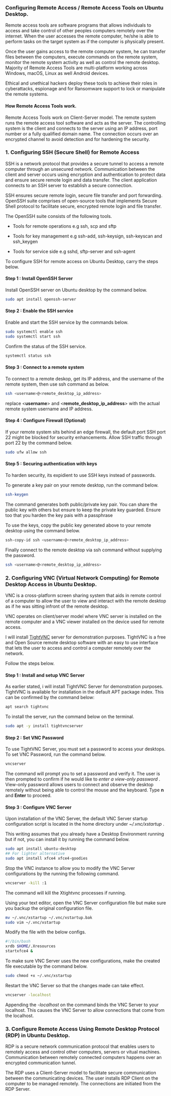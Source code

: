 ### Configuring Remote Access / Remote Access Tools on Ubuntu Desktop.

Remote access tools are software programs that allows individuals to access and take control of other peoples computers remotely over the internet. When the user accesses the remote computer, he/she is able to perform tasks on the target system as if the computer is physically present.

Once the user gains access to the remote computer system, he can transfer files between the computers, execute commands on the remote system, monitor the remote system activity as well as control the remote desktop. Majority of  Remote Access Tools are multi-platform working across Windows, macOS, Linux as well Android devices.

Ethical and unethical hackers deploy these tools to achieve their roles in cyberattacks, espionage and for Ransomware support to lock or manipulate the remote systems.

#### How Remote Access Tools work.

Remote Access Tools work on Client-Server model. The remote system runs the remote access tool software and acts as the server. The controlling system is the client and connects to the server using an IP address, port number or a fully qualified domain name. The connection occurs over an encrypted channel to avoid detection and for hardening the security.

### 1. Configuring SSH (Secure Shell) for Remote Access

SSH is a network protocol that provides a secure tunnel to access a remote computer through an unsecured network. Communication between the client and server occurs using encryption and authentication to protect data and ensure secure remote login and data transfer. The client application connects to an SSH server to establish a secure connection.

SSH ensures secure remote login, secure file transfer and port forwarding. OpenSSH suite comprises of open-source tools that implements Secure Shell protocol to facilitate secure, encrypted remote login and file transfer.

The OpenSSH suite consists of the following tools.

- Tools for remote operations e.g ssh, scp and sftp

- Tools for key management e.g ssh-add, ssh-keysign, ssh-keyscan and ssh_keygen

- Tools for service side e.g sshd, sftp-server and ssh-agent

To configure SSH for remote access on Ubuntu Desktop, carry the steps below.

#### Step 1 : Install OpenSSH Server

Install OpenSSH server on Ubuntu desktop by the command below.

```bash
sudo apt install openssh-server
```

#### Step 2 : Enable the SSH service

Enable and start the SSH service by the commands below.

```bash
sudo systemctl enable ssh
sudo systemctl start ssh
```

Confirm the status of the SSH service.

```bash
systemctl status ssh
```

#### Step 3 : Connect to a remote system

To connect to a remote deskop, get its IP address, and the username of the remote system, then use ssh command as below.

```bash
ssh <username>@<remote_desktop_ip_address>
```

replace <**username**> and <**remote_desktop_ip_address**> with the actual remote system username and IP address.

#### Step 4 : Configure Firewall (Optional)

If your remote system sits behind an edge firewall, the default port SSH port 22 might be blocked for security enhancements. Allow SSH traffic through port 22 by the command below.

```bash
sudo ufw allow ssh
```

#### Step 5 : Securing authentication with keys

To harden security, its expidient to use SSH keys instead of passwords.

To generate a key pair on your remote desktop, run the command below.

```bash
ssh-keygen
```

The command generates both public/private key pair. You can share the public key with others but ensure to keep the private key guarded. Ensure too that you harden the key pais with a passphrase

To use the keys, copy the public key generated above to your remote desktop using the command below.

```bash
ssh-copy-id ssh <username>@<remote_desktop_ip_address>
```

Finally connect to the remote desktop via ssh command without supplying the password.

```bash
ssh <username>@<remote_desktop_ip_address>
```

### 2. Configuring VNC (Virtual Network Computing) for Remote Desktop Access in Ubuntu Desktop.

VNC is a cross-platform screen sharing system that aids in remote control of a computer to allow the user to view and interact with the remote desktop as if he was sitting infront of the remote desktop.

VNC operates on client/server model where VNC server is installed on the remote computer and a VNC viewer installed on the device used for remote access.

I will install [TightVNC](https://www.tightvnc.com/) server for demonstration purposes. TightVNC is a free and Open Source remote desktop software with an easy to use interface that lets the user to access and control a computer remotely over the network.

Follow the steps below.

#### Step 1 : Install and setup VNC Server

As earlier stated, i will install TightVNC Server for demonstration purposes. TightVNC is available for installation in the default APT package index. This can be confirmed by the command below:

```bash
apt search tightvnc
```

To install the server, run the command below on the terminal.

```bash
sudo apt -y install tightvncserver
```

#### Step 2 : Set VNC Password

To use TightVNC Server, you must set a password to access your desktops. To set VNC Password, run the command below.

```bash
vncserver
```

The command will prompt you to set a password and verify it. The user is then prompted to confirm if he would like to *enter a view-only password* . View-only password allows users to connect and observe the desktop remotely without being able to control the mouse and the keyboard. Type **n** and **Enter** to proceed. 

#### Step 3 : Configure VNC Server

Upon installation of the VNC Server, the default VNC Server startup configuration script is located in the home directory under *~/.vnc/xstartup* . 

This writing assumes that you already have a Desktop Environment running but if not, you can install it by running the command below.

```bash
sudo apt install ubuntu-desktop
## For lighter alternative
sudo apt install xfce4 xfce4-goodies
```

Stop the VNC instance to allow you to modify the VNC Server configurations by the running the following command.

```bash
vncserver -kill :1
```

The command will kill the Xtightvnc processes if running.

Using your text editor, open the VNC Server configuration file but make sure you backup the original configuration file.

```bash
mv ~/.vnc/xstartup ~/.vnc/xstartup.bak
sudo vim ~/.vnc/xstartup
```

Modify the file with the below configs.

```bash
#!/bin/bash
xrdb $HOME/.Xresources
startxfce4 &
```

To make sure VNC Server uses the new configurations, make the created file executable by the command below.

```bash
sudo chmod +x ~/.vnc/xstartup
```

Restart the VNC Server so that the changes made can take effect.

```bash
vncserver -localhost
```

Appending the *-localhost* on the command binds the VNC Server to your localhost. This causes the VNC Server to allow connections that come from the localhost.



### 3. Configure Remote Access Using Remote Desktop Protocol (RDP) in Ubuntu Desktop.

RDP is a secure network communication protocol that enables users to remotely access and control other computers, servers or vitual machines. Communication between remotely connected computers happens over an encrypted communication tunnel.

The RDP uses a Client-Server model to facilitate secure communication between the communicating devices. The user installs RDP Client on the computer to be managed remotely. The connections are initiated from the RDP Server.

